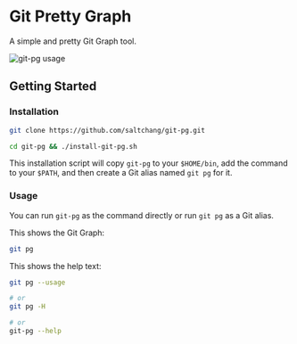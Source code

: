 # Git Pretty Graph

A simple and pretty Git Graph tool.

![git-pg usage](https://github.com/saltchang/git-pg/blob/main/assets/git-pg-usage-example.gif?raw=true)

## Getting Started

### Installation

```bash
git clone https://github.com/saltchang/git-pg.git

cd git-pg && ./install-git-pg.sh
```

This installation script will copy `git-pg` to your `$HOME/bin`, add the command to your `$PATH`, and then create a Git alias named `git pg` for it.

### Usage

You can run `git-pg` as the command directly or run `git pg` as a Git alias.

This shows the Git Graph:

```bash
git pg
```

This shows the help text:

```bash
git pg --usage

# or
git pg -H

# or
git-pg --help
```
